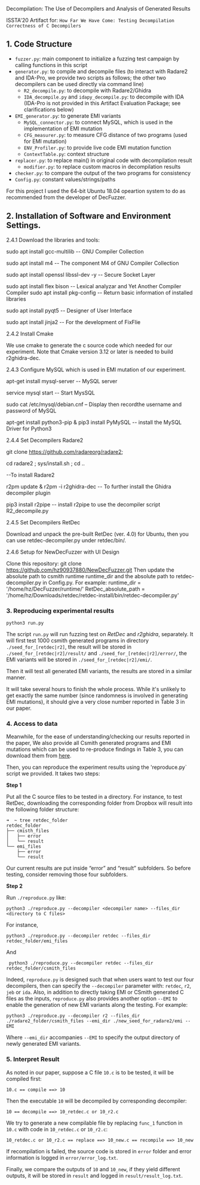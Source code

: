 Decompilation:  The Use of Decompilers and Analysis of Generated Results

ISSTA'20 Artifact for: `How Far We Have Come: Testing Decompilation Correctness of C Decompilers`



## 1. Code Structure
* `fuzzer.py`: main component to initialize a fuzzing test campaign by calling functions in this script
* `generator.py`: to compile and decompile files (to interact with Radare2 and IDA-Pro, we provide two scripts as follows; the other two decompilers can be used directly via command line)
    * `R2_decompile.py`: to decompile with Radare2/Ghidra 
    * `IDA_decompile.py` and `idapy_decompile.py`: to decompile with IDA (IDA-Pro is not provided in this Artifact Evaluation Package; see clarifications below)
* `EMI_generator.py`: to generate EMI variants
    * `MySQL_connector.py`: to connect MySQL, which is used in the implementation of EMI mutation
    * `CFG_measurer.py`: to measure CFG distance of two programs (used for EMI mutation)
    * `ENV_Profiler.py`: to provide live code EMI mutation function
    * `ContextTable.py`: context structure
* `replacer.py`: to replace main() in original code with decompilation result
    * `modifier.py`: to replace custom macros in decompilation results
* `checker.py`: to compare the output of the two programs for consistency
* `Config.py`: constant values/strings/paths

For this project I used the 64-bit Ubuntu 18.04 opeartion system to do as recommended from the developer of DecFuzzer.

## 2. Installation of Software and Environment Settings.
2.4.1 Download the libraries and tools:

sudo apt install gcc-multilib -- GNU Compiler Collection 

sudo apt install m4 -- The component M4 of GNU Compiler Collection 

sudo apt install openssl libssl-dev -y -- Secure Socket Layer

sudo apt install flex bison -- Lexical analyzar and Yet Another Compiler Compiler sudo apt install pkg-config -- Return basic information of installed libraries

sudo apt install pyqt5 -- Designer of User Interface

sudo apt install jinja2 -- For the development of FixFlie

2.4.2 Install Cmake

We use cmake to generate the c source code which needed for our experiment. Note that Cmake version 3.12 or later is needed to build r2ghidra-dec. 

2.4.3 Configure MySQL which is used in EMI mutation of our experiment. 

apt-get install mysql-server -- MySQL server

service mysql start -- Start MysSQL

sudo cat /etc/mysql/debian.cnf – Display then recordthe username and password of MySQL

apt-get install python3-pip & pip3 install PyMySQL -- install the MySQL Driver for Python3


2.4.4 Set Decompilers Radare2

git clone https://github.com/radareorg/radare2;

cd radare2 ; sys/install.sh ; cd ..  

--To install Radare2

r2pm update & r2pm -i r2ghidra-dec -- To further install the Ghidra decompiler plugin

pip3 install r2pipe -- install r2pipe to use the decompiler script R2_decompile.py

2.4.5 Set Decompilers RetDec

Download and unpack the pre-built RetDec (ver. 4.0) for Ubuntu, then you can use retdec-decompiler.py under retdec/bin/.

2.4.6 Setup for NewDecFuzzer with UI Design

Clone this repository: git clone https://github.com/hz90937880/NewDecFuzzer.git Then update the absolute path to csmith runtime runtime_dir and the absolute path to retdec-decompiler.py in Config.py. 
For example: runtime_dir = '/home/hz/DecFuzzer/runtime/'
RetDec_absolute_path = '/home/hz/Downloads/retdec/retdec-install/bin/retdec-decompiler.py'


### 3. Reproducing experimental results

    python3 run.py

The script `run.py` will run fuzzing test on *RetDec* and *r2ghidra*, separately. It will first test 1000 csmith generated programs in directory `./seed_for_[retdec|r2]`, the result will be stored in `./seed_for_[retdec|r2]/result/` and `./seed_for_[retdec|r2]/error/`, the EMI variants will be stored in `./seed_for_[retdec|r2]/emi/`.

Then it will test all generated EMI variants, the results are stored in a similar manner.

It will take several hours to finish the whole process. While it's unlikely to get exactly the same number (since randomness is involved in generating EMI mutations), it should give a very close number reported in Table 3 in our paper.

### 4. Access to data

Meanwhile, for the ease of understanding/checking our results reported in the paper, We also provide all Csmith generated programs and EMI mutations which can be used to re-produce findings in Table 3, you can download them from [here](https://www.dropbox.com/sh/kqw7e19snfeukai/AADHZ45TAL9Kxi7v9nmdXfLCa?dl=0).

Then, you can reproduce the experiment results using the 'reproduce.py` script we provided. It takes two steps:

**Step 1**

Put all the C source files to be tested in a directory. For instance, to test RetDec, downloading the corresponding folder from Dropbox will result into the following folder structure:

    ➜  ~ tree retdec_folder
    retdec_folder
    ├── cmisth_files
    │   ├── error
    │   └── result
    └── emi_files
        ├── error
        └── result

Our current results are put inside “error” and “result” subfolders. So before testing, consider removing those four subfolders.


**Step 2**

Run `./reproduce.py` like:

    python3 ./reproduce.py --decompiler <decompiler name> --files_dir <directory to C files>

For instance, 

    python3 ./reproduce.py --decompiler retdec --files_dir retdec_folder/emi_files

And
 
     python3 ./reproduce.py --decompiler retdec --files_dir retdec_folder/csmith_files


Indeed, `reproduce.py` is designed such that when users want to test our four decompilers, then can specify the `--decompiler` parameter with: `retdec`, `r2`, `jeb` or `ida`. Also, in addition to directly taking EMI or CSmith generated C files as the inputs, `reproduce.py` also provides another option `--EMI` to enable the generation of new EMI variants along the testing. For example:

    python3 ./reproduce.py --decompiler r2 --files_dir ./radare2_folder/csmith_files --emi_dir ./new_seed_for_radare2/emi --EMI

Where `--emi_dir` accompanies `--EMI` to specify the output directory of newly generated EMI variants.

### 5. Interpret Result

As noted in our paper, suppose a C file `10.c` is to be tested, it will be compiled first:

    10.c == compile ==> 10

Then the executable `10` will be decompiled by corresponding decompiler:

    10 == decompile ==> 10_retdec.c or 10_r2.c

We try to generate a new compilable file by replacing `func_1` function in `10.c` with code in `10_retdec.c` or `10_r2.c`:

    10_retdec.c or 10_r2.c == replace ==> 10_new.c == recompile ==> 10_new

If recompilation is failed, the source code is stored in `error` folder and error information is logged in `error/error_log.txt`.

Finally, we compare the outputs of `10` and `10_new`, if they yield different outputs, it will be stored in `result` and logged in `result/result_log.txt`.





